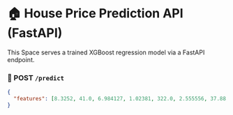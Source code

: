 # 🏠 House Price Prediction API (FastAPI)

This Space serves a trained XGBoost regression model via a FastAPI endpoint.

### 🔌 POST `/predict`
```json
{
  "features": [8.3252, 41.0, 6.984127, 1.02381, 322.0, 2.555556, 37.88, -122.23]
}
